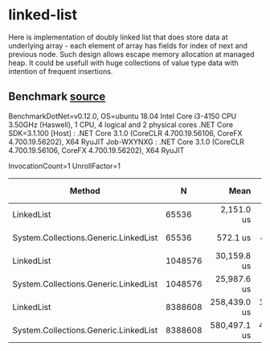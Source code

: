 # linked-list

Here is implementation of doubly linked list that does store data at underlying array - each element of array has fields for index of next and previous node. Such design allows escape memory allocation at managed heap.  It could be usefull with huge collections of value type data with intention of frequent insertions.


## Benchmark [source](bench/Insertions.cs)

BenchmarkDotNet=v0.12.0, OS=ubuntu 18.04
Intel Core i3-4150 CPU 3.50GHz (Haswell), 1 CPU, 4 logical and 2 physical cores
.NET Core SDK=3.1.100
  [Host]     : .NET Core 3.1.0 (CoreCLR 4.700.19.56106, CoreFX 4.700.19.56202), X64 RyuJIT
  Job-WXYNXG : .NET Core 3.1.0 (CoreCLR 4.700.19.56106, CoreFX 4.700.19.56202), X64 RyuJIT

InvocationCount=1  UnrollFactor=1  

|                                Method |       N |         Mean |       Error |     StdDev |      Gen 0 |     Gen 1 | Gen 2 |    Allocated |
|-------------------------------------- |-------- |-------------:|------------:|-----------:|-----------:|----------:|------:|-------------:|
|                            LinkedList |   65536 |   2,151.0 us |   105.20 us |   288.0 us |          - |         - |     - |   2048.09 KB |
| System.Collections.Generic.LinkedList |   65536 |     572.1 us |    42.67 us |   119.7 us |          - |         - |     - |       768 KB |
|                            LinkedList | 1048576 |  30,159.8 us |   165.24 us |   129.0 us |          - |         - |     - |  32768.09 KB |
| System.Collections.Generic.LinkedList | 1048576 |  25,987.6 us |   269.68 us |   239.1 us |  2000.0000 |         - |     - |     12288 KB |
|                            LinkedList | 8388608 | 258,439.0 us | 1,615.77 us | 1,511.4 us |          - |         - |     - | 262144.14 KB |
| System.Collections.Generic.LinkedList | 8388608 | 580,497.1 us | 4,601.77 us | 4,079.4 us | 16000.0000 | 5000.0000 |     - |  98304.05 KB |
